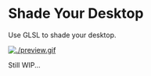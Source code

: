 # Shade Your Desktop

Use GLSL to shade your desktop.

[![./preview.gif](./preview.gif)](https://vimeo.com/684911777)

Still WIP...
